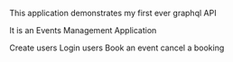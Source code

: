 This application demonstrates my first ever graphql API

It is an Events Management Application

Create users
Login users
Book an event
cancel a booking
